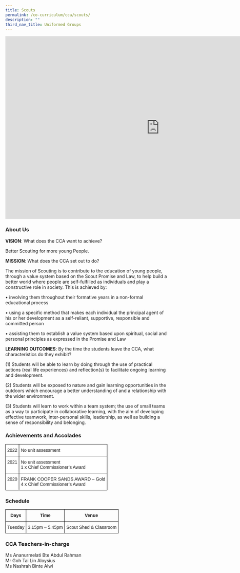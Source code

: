 ```yaml
---
title: Scouts
permalink: /co-curriculum/cca/scouts/
description: ""
third_nav_title: Uniformed Groups
---
```

<iframe allowfullscreen="true" height="569" width="960" frameborder="0" src="https://docs.google.com/presentation/d/18_eVfXmLo-GIVbl2W5i5ekzh0we-XmIj3-55EsoGNTQ/embed?start=true&amp;loop=true&amp;delayms=3000"></iframe>

### About Us

**VISION**: What does the CCA want to achieve?&nbsp;

Better Scouting for more young People.  

  

**MISSION**: What does the CCA set out to do?

The mission of Scouting is to contribute to the education of young people, through a value system based on the Scout Promise and Law, to help build a better world where people are self-fulfilled as individuals and play a constructive role in society. This is achieved by:&nbsp;  

• involving them throughout their formative years in a non-formal educational process

• using a specific method that makes each individual the principal agent of his or her development as a self-reliant, supportive, responsible and committed person

• assisting them to establish a value system based upon spiritual, social and personal principles as expressed in the Promise and Law

  

**LEARNING OUTCOMES**: By the time the students leave the CCA, what characteristics do they exhibit?

(1) Students will be able to learn by doing through the use of practical actions (real life experiences) and reflection(s) to facilitate ongoing learning and development.&nbsp;  

(2) Students will be exposed to nature and gain learning opportunities in the outdoors which encourage a better understanding of and a relationship with the wider environment.  

(3) Students will learn to work within a team system; the use of small teams as a way to participate in collaborative learning, with the aim of developing effective teamwork, inter-personal skills, leadership, as well as building a sense of responsibility and belonging.  

### Achievements and Accolades

<style type="text/css">
.tg  {border-collapse:collapse;border-spacing:0;}
.tg td{border-color:black;border-style:solid;border-width:1px;font-family:Arial, sans-serif;font-size:14px;
  overflow:hidden;padding:10px 5px;word-break:normal;}
.tg th{border-color:black;border-style:solid;border-width:1px;font-family:Arial, sans-serif;font-size:14px;
  font-weight:normal;overflow:hidden;padding:10px 5px;word-break:normal;}
.tg .tg-ktyi{background-color:#FFF;text-align:left;vertical-align:top}
</style>
<table class="tg">
<thead>
  <tr>
    <th class="tg-ktyi">2022</th>
    <th class="tg-ktyi">No unit assessment</th>
  </tr>
</thead>
<tbody>
  <tr>
    <td class="tg-ktyi">2021</td>
    <td class="tg-ktyi">No unit assessment<br>1 x Chief Commissioner’s Award</td>
  </tr>
  <tr>
    <td class="tg-ktyi">2020</td>
    <td class="tg-ktyi">FRANK COOPER SANDS AWARD – Gold<br>4 x Chief Commissioner’s Award</td>
  </tr>
</tbody>
</table>

### Schedule

<style type="text/css">
.tg  {border-collapse:collapse;border-spacing:0;}
.tg td{border-color:black;border-style:solid;border-width:1px;font-family:Arial, sans-serif;font-size:14px;
  overflow:hidden;padding:10px 5px;word-break:normal;}
.tg th{border-color:black;border-style:solid;border-width:1px;font-family:Arial, sans-serif;font-size:14px;
  font-weight:normal;overflow:hidden;padding:10px 5px;word-break:normal;}
.tg .tg-baqh{text-align:center;vertical-align:top}
.tg .tg-amwm{font-weight:bold;text-align:center;vertical-align:top}
</style>
<table class="tg">
<thead>
  <tr>
    <th class="tg-amwm">Days<br></th>
    <th class="tg-amwm">Time<br></th>
    <th class="tg-amwm">Venue<br></th>
  </tr>
</thead>
<tbody>
  <tr>
    <td class="tg-baqh">Tuesday<br></td>
    <td class="tg-baqh">3.15pm – 5.45pm<br></td>
    <td class="tg-baqh">Scout Shed &amp; Classroom</td>
  </tr>
</tbody>
</table>

### CCA Teachers-in-charge

Ms Ananurmelati Bte Abdul Rahman   <br>
Mr&nbsp;Goh Tai Lin Aloysius     <br>
Ms Nashrah Binte Alwi